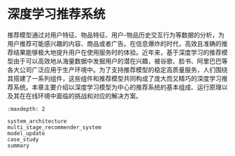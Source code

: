 # 深度学习推荐系统

推荐模型通过对用户特征、物品特征、用户-物品历史交互行为等数据的分析，为用户推荐可能感兴趣的内容、商品或者广告。在信息爆炸的时代，高效且准确的推荐结果能够极大地提升用户在使用服务时的体验。近年来，基于深度学习的推荐模型由于可以高效地从海量数据中发掘用户的潜在兴趣，被谷歌、脸书、阿里巴巴等各大公司广泛应用于生产环境中。为了支持推荐模型的稳定高质量服务，人们围绕其搭建了一系列组件，这些组件和推荐模型共同构成了庞大而又精巧的深度学习推荐系统。本章主要介绍以深度学习模型为中心的推荐系统的基本组成、运行原理以及其在在线环境中面临的挑战和对应的解决方案。

```toc
:maxdepth: 2

system_architecture
multi_stage_recommender_system
model_update
case_study
summary
```